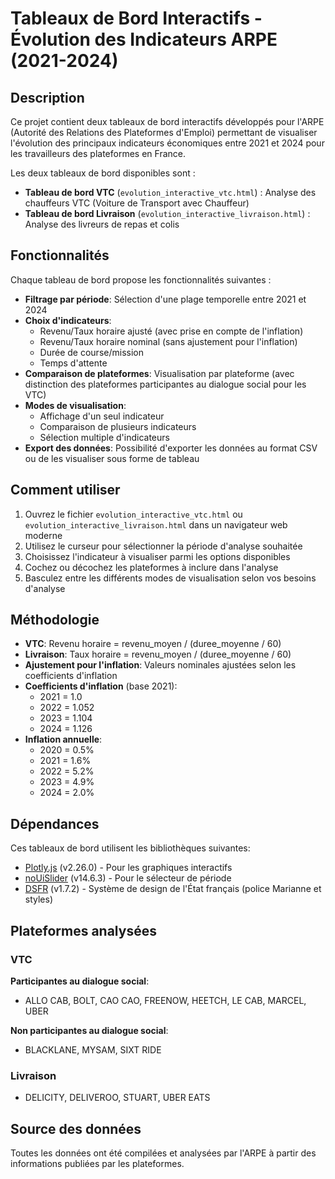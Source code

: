 # Tableaux de Bord Interactifs - Évolution des Indicateurs ARPE (2021-2024)

## Description
Ce projet contient deux tableaux de bord interactifs développés pour l'ARPE (Autorité des Relations des Plateformes d'Emploi) permettant de visualiser l'évolution des principaux indicateurs économiques entre 2021 et 2024 pour les travailleurs des plateformes en France.

Les deux tableaux de bord disponibles sont :
- **Tableau de bord VTC** (`evolution_interactive_vtc.html`) : Analyse des chauffeurs VTC (Voiture de Transport avec Chauffeur)
- **Tableau de bord Livraison** (`evolution_interactive_livraison.html`) : Analyse des livreurs de repas et colis

## Fonctionnalités
Chaque tableau de bord propose les fonctionnalités suivantes :
- **Filtrage par période**: Sélection d'une plage temporelle entre 2021 et 2024
- **Choix d'indicateurs**: 
  - Revenu/Taux horaire ajusté (avec prise en compte de l'inflation)
  - Revenu/Taux horaire nominal (sans ajustement pour l'inflation)
  - Durée de course/mission
  - Temps d'attente
- **Comparaison de plateformes**: Visualisation par plateforme (avec distinction des plateformes participantes au dialogue social pour les VTC)
- **Modes de visualisation**:
  - Affichage d'un seul indicateur
  - Comparaison de plusieurs indicateurs
  - Sélection multiple d'indicateurs
- **Export des données**: Possibilité d'exporter les données au format CSV ou de les visualiser sous forme de tableau

## Comment utiliser
1. Ouvrez le fichier `evolution_interactive_vtc.html` ou `evolution_interactive_livraison.html` dans un navigateur web moderne
2. Utilisez le curseur pour sélectionner la période d'analyse souhaitée
3. Choisissez l'indicateur à visualiser parmi les options disponibles
4. Cochez ou décochez les plateformes à inclure dans l'analyse
5. Basculez entre les différents modes de visualisation selon vos besoins d'analyse

## Méthodologie
- **VTC**: Revenu horaire = revenu_moyen / (duree_moyenne / 60)
- **Livraison**: Taux horaire = revenu_moyen / (duree_moyenne / 60)
- **Ajustement pour l'inflation**: Valeurs nominales ajustées selon les coefficients d'inflation
- **Coefficients d'inflation** (base 2021): 
  - 2021 = 1.0
  - 2022 = 1.052
  - 2023 = 1.104
  - 2024 = 1.126
- **Inflation annuelle**: 
  - 2020 = 0.5%
  - 2021 = 1.6%
  - 2022 = 5.2%
  - 2023 = 4.9%
  - 2024 = 2.0%

## Dépendances
Ces tableaux de bord utilisent les bibliothèques suivantes:
- [Plotly.js](https://plotly.com/javascript/) (v2.26.0) - Pour les graphiques interactifs
- [noUiSlider](https://refreshless.com/nouislider/) (v14.6.3) - Pour le sélecteur de période
- [DSFR](https://www.systeme-de-design.gouv.fr/) (v1.7.2) - Système de design de l'État français (police Marianne et styles)

## Plateformes analysées

### VTC
**Participantes au dialogue social**:
- ALLO CAB, BOLT, CAO CAO, FREENOW, HEETCH, LE CAB, MARCEL, UBER

**Non participantes au dialogue social**:
- BLACKLANE, MYSAM, SIXT RIDE

### Livraison
- DELICITY, DELIVEROO, STUART, UBER EATS

## Source des données
Toutes les données ont été compilées et analysées par l'ARPE à partir des informations publiées par les plateformes. 
